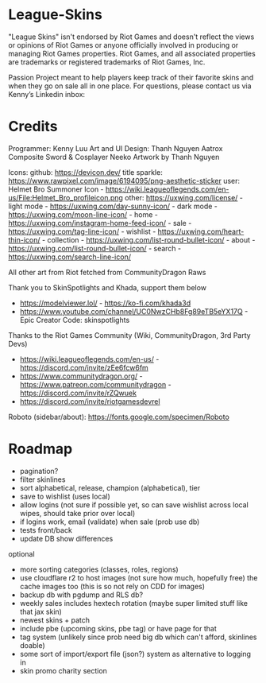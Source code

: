# League-Skins

"League Skins" isn't endorsed by Riot Games and doesn't reflect the views or opinions of Riot Games or anyone officially involved in producing or managing Riot Games properties. Riot Games, and all associated properties are trademarks or registered trademarks of Riot Games, Inc.

Passion Project meant to help players keep track of their favorite skins and when they go on sale all in one place. For questions, please contact us via Kenny’s Linkedin inbox:

# Credits 

Programmer: Kenny Luu
Art and UI Design: Thanh Nguyen
Aatrox Composite Sword & Cosplayer Neeko Artwork by Thanh Nguyen

Icons:
github: https://devicon.dev/
title sparkle: https://www.rawpixel.com/image/6194095/png-aesthetic-sticker
user: Helmet Bro Summoner Icon - https://wiki.leagueoflegends.com/en-us/File:Helmet_Bro_profileicon.png
other: https://uxwing.com/license/
    - light mode - https://uxwing.com/day-sunny-icon/
    - dark mode - https://uxwing.com/moon-line-icon/
    - home - https://uxwing.com/instagram-home-feed-icon/
    - sale - https://uxwing.com/tag-line-icon/
    - wishlist - https://uxwing.com/heart-thin-icon/
    - collection - https://uxwing.com/list-round-bullet-icon/
    - about - https://uxwing.com/list-round-bullet-icon/
    - search - https://uxwing.com/search-line-icon/

All other art from Riot fetched from CommunityDragon Raws

Thank you to SkinSpotlights and Khada, support them below
 - https://modelviewer.lol/ - https://ko-fi.com/khada3d
 - https://www.youtube.com/channel/UC0NwzCHb8Fg89eTB5eYX17Q - Epic Creator Code: skinspotlights

Thanks to the Riot Games Community (Wiki, CommunityDragon, 3rd Party Devs)
 - https://wiki.leagueoflegends.com/en-us/ - https://discord.com/invite/zEe6fcw6fm
 - https://www.communitydragon.org/ - https://www.patreon.com/communitydragon - https://discord.com/invite/rZQwuek
 - https://discord.com/invite/riotgamesdevrel

Roboto (sidebar/about): https://fonts.google.com/specimen/Roboto

# Roadmap

- pagination?
- filter skinlines
- sort alphabetical, release, champion (alphabetical), tier
- save to wishlist (uses local)
- allow logins (not sure if possible yet, so can save wishlist across local wipes, should take prior over local)
- if logins work, email (validate) when sale (prob use db)
- tests front/back
- update DB show differences

optional
- more sorting categories (classes, roles, regions)
- use cloudflare r2 to host images (not sure how much, hopefully free) the cache images too (this is so not rely on CDD for images) 
- backup db with pgdump and RLS db?
- weekly sales includes hextech rotation (maybe super limited stuff like that jax skin)
- newest skins + patch
- include pbe (upcoming skins, pbe tag) or have page for that
- tag system (unlikely since prob need big db which can't afford, skinlines doable)
- some sort of import/export file (json?) system as alternative to logging in
- skin promo charity section
